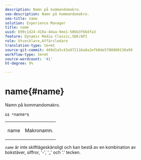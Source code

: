 ```yaml
---
description: Namn på kommandomakro.
seo-description: Namn på kommandomakro.
seo-title: name
solution: Experience Manager
title: name
uuid: 699c1d24-d10a-4daa-9ee1-506b3f664fa3
feature: Dynamic Media Classic,SDK/API
role: Utvecklare,Affärsledare
translation-type: tm+mt
source-git-commit: 469d1a5c43a972116a8a2efb0de5708800130a99
workflow-type: tm+mt
source-wordcount: '41'
ht-degree: 9%

---
```



# name{#name}

Namn på kommandomakro.

`&$ *`name`*$`

<table id="simpletable_A07C4682275F461BA1F3B7752CE3FAE1"> 
 <tr class="strow"> 
  <td class="stentry"> <p><span class="codeph"> <span class="varname"> name</span></span> </p> </td> 
  <td class="stentry"> <p>Makronamn. </p></td> 
 </tr> 
</table>

*`name`* är inte skiftlägeskänsligt och kan bestå av en kombination av bokstäver, siffror, &#39;-&#39;, &#39;_&#39; och &#39;.&#39; tecken.
